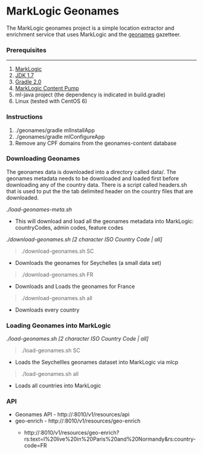 MarkLogic Geonames
==========
The MarkLogic geonames project is a simple location extractor and enrichment service that uses MarkLogic and the [geonames](www.geonames.org) gazetteer.  

### Prerequisites
--------
1. [MarkLogic](http://developer.marklogic.com/products)
2. [JDK 1.7](http://www.oracle.com/technetwork/java/javase/downloads/jdk7-downloads-1880260.html) 
3. [Gradle 2.0](http://www.gradle.org/downloads)
4. [MarkLogic Content Pump](http://developer.marklogic.com/products)
5. ml-java project (the dependency is indicated in build.gradle)
6. Linux (tested with CentOS 6)

### Instructions
1. ./geonames/gradle mlInstallApp
2. ./geonames/gradle mlConfigureApp
3. Remove any CPF domains from the geonames-content database

### Downloading Geonames

The geonames data is downloaded into a directory called data/.  The geonames metadata needs to be downloaded and loaded first before downloading any of the country data.  There is a script called headers.sh that is used to put the the tab delimited header on the country files that are downloaded.  

<i>./load-geonames-meta.sh</i>
 * This will download and load all the geonames metadata into MarkLogic: countryCodes, admin codes, feature codes

<i>./download-geonames.sh [2 character ISO Country Code | all]</i>

> ./download-geonames.sh SC  
 * Downloads the geonames for Seychelles (a small data set)

> ./download-geonames.sh FR
 * Downloads and Loads the geonames for France

> ./download-geonames.sh all
 * Downloads every country

### Loading Geonames into MarkLogic

<i>./load-geonames.sh [2 character ISO Country Code | all]</i>

> ./load-geonames.sh SC 
 * Loads the Seychellles geonames dataset into MarkLogic via mlcp

> ./load-geonames.sh all
 * Loads all countries into MarkLogic

### API
* Geonames API - http://<HOST>:8010/v1/resources/api
* geo-enrich - http://<host>:8010/v1/resources/geo-enrich
  * http://<host>:8010/v1/resources/geo-enrich?rs:text=I%20live%20in%20Paris%20and%20Normandy&rs:country-code=FR
